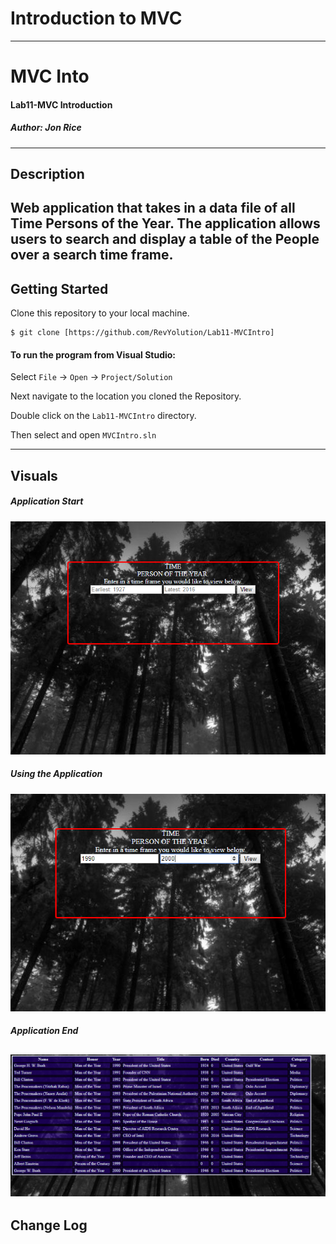 # Introduction to MVC
------------------------------

# MVC Into
#### Lab11-MVC Introduction
##### *Author: Jon Rice*

------------------------------

## Description
Web application that takes in a data file of all Time Persons of the Year. The application allows users to search and display a table of the People over a search time frame.
------------------------------

## Getting Started
Clone this repository to your local machine.
```
$ git clone [https://github.com/RevYolution/Lab11-MVCIntro]
```
#### To run the program from Visual Studio:
Select ```File``` -> ```Open``` -> ```Project/Solution```

Next navigate to the location you cloned the Repository.

Double click on the ```Lab11-MVCIntro``` directory.

Then select and open ```MVCIntro.sln```

------------------------------

## Visuals

##### Application Start
![Start Page](https://github.com/RevYolution/Lab11-MVCIntro/blob/master/assets/Start%20up.PNG)
##### Using the Application
![Searching](https://github.com/RevYolution/Lab11-MVCIntro/blob/master/assets/InUse.PNG)
##### Application End
![Results](https://github.com/RevYolution/Lab11-MVCIntro/blob/master/assets/SearchResult.PNG)
------------------------------

## Change Log
